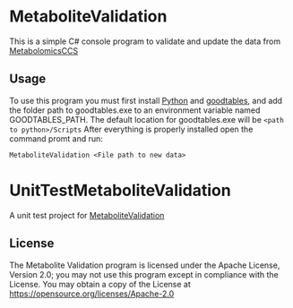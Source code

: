 # MetaboliteValidation

This is a simple C# console program to validate and update the data from [MetabolomicsCCS](https://github.com/PNNL-Comp-Mass-Spec/MetabolomicsCCS)

## Usage
To use this program you must first install [Python](https://www.python.org/downloads/) and [goodtables](https://pypi.python.org/pypi/goodtables), and add the folder path to goodtables.exe to an environment variable named GOODTABLES_PATH.
The default location for goodtables.exe will be ```<path to python>/Scripts``` After everything is properly installed open the command promt and run:

```
MetaboliteValidation <File path to new data>
```

# UnitTestMetaboliteValidation

A unit test project for [MetaboliteValidation](https://github.com/PNNL-Comp-Mass-Spec/MetaboliteValidation)

## License

The Metabolite Validation program is licensed under the Apache License, Version 2.0;
you may not use this program except in compliance with the License.  You may obtain
a copy of the License at https://opensource.org/licenses/Apache-2.0
